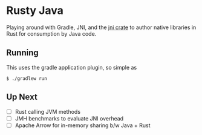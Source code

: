 # Rusty Java

Playing around with Gradle, JNI, and the [jni crate](https://docs.rs/jni/0.14.0/jni/) to author native libraries in
Rust for consumption by Java code.

## Running

This uses the gradle application plugin, so simple as

```
$ ./gradlew run
```

## Up Next

- [ ] Rust calling JVM methods
- [ ] JMH benchmarks to evaluate JNI overhead
- [ ] Apache Arrow for in-memory sharing b/w Java + Rust
